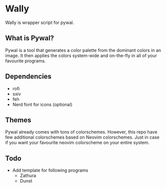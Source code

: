 # Wally

Wally is wrapper script for pywal.

## What is Pywal?

Pywal is a tool that generates a color palette from the dominant colors in an
image. It then applies the colors system-wide and on-the-fly in all of your
favourite programs.

## Dependencies

- rofi
- sxiv
- feh
- Nerd font for icons (optional)

## Themes

Pywal already comes with tons of colorschemes. However, this repo have few
additional colorschemes based on Neovim colorschemes. Just in case if you want
your favourite neovim colorscheme on your entire system.

## Todo

- Add template for following programs
	- Zathura
	- Dunst
